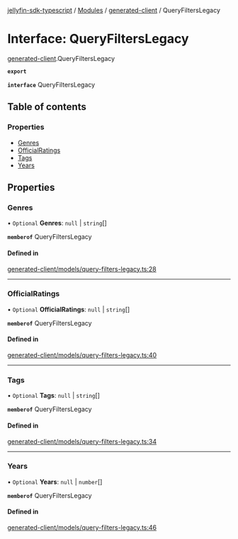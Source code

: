 [jellyfin-sdk-typescript](../README.md) / [Modules](../modules.md) / [generated-client](../modules/generated_client.md) / QueryFiltersLegacy

# Interface: QueryFiltersLegacy

[generated-client](../modules/generated_client.md).QueryFiltersLegacy

**`export`**

**`interface`** QueryFiltersLegacy

## Table of contents

### Properties

- [Genres](generated_client.QueryFiltersLegacy.md#genres)
- [OfficialRatings](generated_client.QueryFiltersLegacy.md#officialratings)
- [Tags](generated_client.QueryFiltersLegacy.md#tags)
- [Years](generated_client.QueryFiltersLegacy.md#years)

## Properties

### Genres

• `Optional` **Genres**: ``null`` \| `string`[]

**`memberof`** QueryFiltersLegacy

#### Defined in

[generated-client/models/query-filters-legacy.ts:28](https://github.com/thornbill/jellyfin-sdk-typescript/blob/e430881/src/generated-client/models/query-filters-legacy.ts#L28)

___

### OfficialRatings

• `Optional` **OfficialRatings**: ``null`` \| `string`[]

**`memberof`** QueryFiltersLegacy

#### Defined in

[generated-client/models/query-filters-legacy.ts:40](https://github.com/thornbill/jellyfin-sdk-typescript/blob/e430881/src/generated-client/models/query-filters-legacy.ts#L40)

___

### Tags

• `Optional` **Tags**: ``null`` \| `string`[]

**`memberof`** QueryFiltersLegacy

#### Defined in

[generated-client/models/query-filters-legacy.ts:34](https://github.com/thornbill/jellyfin-sdk-typescript/blob/e430881/src/generated-client/models/query-filters-legacy.ts#L34)

___

### Years

• `Optional` **Years**: ``null`` \| `number`[]

**`memberof`** QueryFiltersLegacy

#### Defined in

[generated-client/models/query-filters-legacy.ts:46](https://github.com/thornbill/jellyfin-sdk-typescript/blob/e430881/src/generated-client/models/query-filters-legacy.ts#L46)
